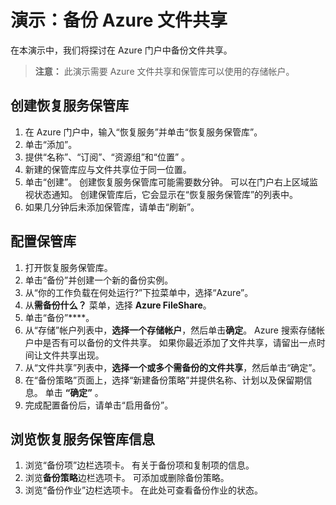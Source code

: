 # <a name="demonstration-back-up-azure-file-shares"></a>演示：备份 Azure 文件共享

在本演示中，我们将探讨在 Azure 门户中备份文件共享。

>**注意：** 此演示需要 Azure 文件共享和保管库可以使用的存储帐户。 

## <a name="create-a-recovery-services-vault"></a>创建恢复服务保管库

1. 在 Azure 门户中，输入“恢复服务”并单击“恢复服务保管库”。
3. 单击“添加”。
4. 提供“名称”、“订阅”、“资源组”和“位置”   。 
5. 新建的保管库应与文件共享位于同一位置。 
5. 单击“创建”。 创建恢复服务保管库可能需要数分钟。 可以在门户右上区域监视状态通知。 创建保管库后，它会显示在“恢复服务保管库”的列表中。 
6. 如果几分钟后未添加保管库，请单击“刷新”。

## <a name="configure-the-vault"></a>配置保管库

1. 打开恢复服务保管库。 
2. 单击“备份”并创建一个新的备份实例。 
3. 从“你的工作负载在何处运行?”下拉菜单中，选择“Azure”。
4. 从**需备份什么？** 菜单，选择 **Azure FileShare**。
5. 单击“备份”****。
6. 从“存储”帐户列表中，**选择一个存储帐户**，然后单击**确定**。 Azure 搜索存储帐户中是否有可以备份的文件共享。 如果你最近添加了文件共享，请留出一点时间让文件共享出现。
7. 从“文件共享”列表中，**选择一个或多个需备份的文件共享**，然后单击“确定”。
8. 在“备份策略”页面上，选择“新建备份策略”并提供名称、计划以及保留期信息。 单击 **“确定”** 。
9. 完成配置备份后，请单击“启用备份”。 

## <a name="explore-recovery-services-vault-information"></a>浏览恢复服务保管库信息

1. 浏览“备份项”边栏选项卡。 有关于备份项和复制项的信息。
2. 浏览**备份策略**边栏选项卡。 可添加或删除备份策略。 
3. 浏览“备份作业”边栏选项卡。 在此处可查看备份作业的状态。